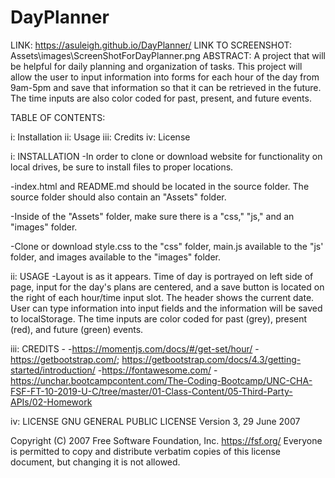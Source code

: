 # DayPlanner
LINK: https://asuleigh.github.io/DayPlanner/
LINK TO SCREENSHOT: Assets\images\ScreenShotForDayPlanner.png
ABSTRACT: A project that will be helpful for daily planning and organization of tasks. This project will allow the user to input information into forms for each hour of the day from 9am-5pm and save that information so that it can be retrieved in the future. The time inputs are also color coded for past, present, and future events.

TABLE OF CONTENTS:

i: Installation
ii: Usage 
iii: Credits 
iv: License

i: INSTALLATION -In order to clone or download website for functionality on local drives, be sure to install files to proper locations.

-index.html and README.md should be located in the source folder. The source folder should also contain an "Assets" folder.

-Inside of the "Assets" folder, make sure there is a "css," "js," and an "images" folder.

-Clone or download style.css to the "css" folder, main.js available to the "js' folder, and images available to the "images" folder.

ii: USAGE -Layout is as it appears. Time of day is portrayed on left side of page, input for the day's plans are centered, and a save button is located on the right of each hour/time input slot. The header shows the current date. User can type information into input fields and the information will be saved to localStorage. The time inputs are color coded for past (grey), present (red), and future (green) events.

iii: CREDITS -
-https://momentjs.com/docs/#/get-set/hour/
-https://getbootstrap.com/; https://getbootstrap.com/docs/4.3/getting-started/introduction/
-https://fontawesome.com/
-https://unchar.bootcampcontent.com/The-Coding-Bootcamp/UNC-CHA-FSF-FT-10-2019-U-C/tree/master/01-Class-Content/05-Third-Party-APIs/02-Homework 

iv: LICENSE GNU GENERAL PUBLIC LICENSE Version 3, 29 June 2007

Copyright (C) 2007 Free Software Foundation, Inc. https://fsf.org/ Everyone is permitted to copy and distribute verbatim copies of this license document, but changing it is not allowed.